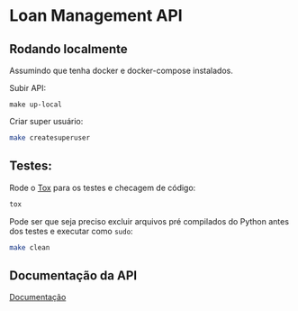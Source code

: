 # Loan Management API

## Rodando localmente

Assumindo que tenha docker e docker-compose instalados.


Subir API:

```shell
make up-local
```

Criar super usuário:

```bash
make createsuperuser
```

## Testes:

Rode o [Tox](https://tox.readthedocs.io/en/latest/) para os testes e checagem de código:

```bash
tox
```

Pode ser que seja preciso excluir arquivos pré compilados do Python antes dos testes e executar como `sudo`:

```bash
make clean
```

## Documentação da API
[Documentação](https://onidata-loan-management.herokuapp.com/api/v1/docs/)
